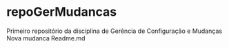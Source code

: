 # repoGerMudancas
Primeiro repositório da disciplina de Gerência de Configuração e Mudanças
Nova mudanca Readme.md
